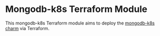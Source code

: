 # Mongodb-k8s Terraform Module 

This mongodb-k8s Terraform module aims to deploy the [mongodb-k8s charm](https://charmhub.io/mongodb-k8s?channel=6/edge) via Terraform.
